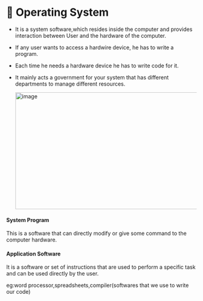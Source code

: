 # 🌟 Operating System

- It is a system software,which resides inside the computer and provides interaction between User and the hardware of the computer.
- If any user wants to access a hardwire device, he has to write a program.
- Each time he needs a hardware device he has to write code for it.
- It mainly acts a government for your system that has different departments to manage different resources.


  <img width="492" height="308" alt="image" src="https://github.com/user-attachments/assets/0a1fd1d6-5c74-47af-962c-fae8e92637bb" />


#### System Program

This is a  software that can directly modify or give some command to the computer hardware.

#### Application Software

It is a software or set of instructions that are used to perform a specific task and can be used directly by the user.

eg:word processor,spreadsheets,compiler(softwares that we use to write our code)

 
